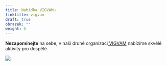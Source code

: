 ```yaml
---
title: Nabídka VIGVAMu
linktitle: vigvam
draft: true
obrazek: ""
weight: 5
---
```

**Nezapomínejte** na sebe, v naší druhé organizaci[ VIGVAM](https://www.vigvam-db.cz/) nabízíme skvělé aktivity pro dospělé.

![](/assets/media/vigvam_dosp-2-.jpg)